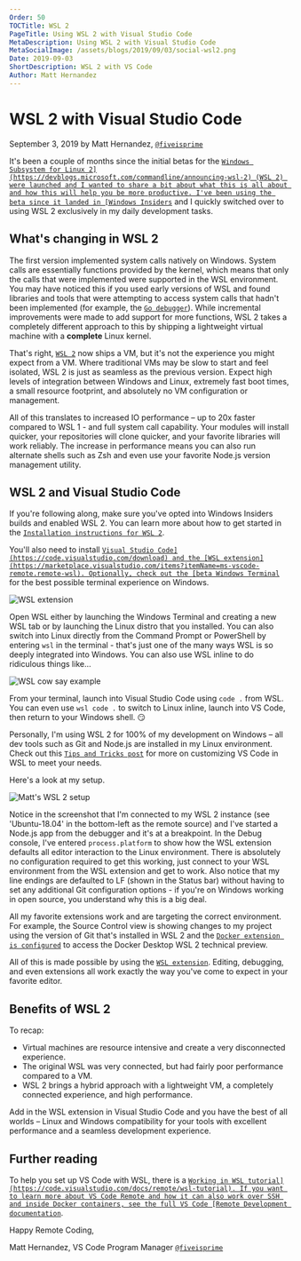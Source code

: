 ```yaml
---
Order: 50
TOCTitle: WSL 2
PageTitle: Using WSL 2 with Visual Studio Code
MetaDescription: Using WSL 2 with Visual Studio Code
MetaSocialImage: /assets/blogs/2019/09/03/social-wsl2.png
Date: 2019-09-03
ShortDescription: WSL 2 with VS Code
Author: Matt Hernandez
---
```

# WSL 2 with Visual Studio Code

September 3, 2019 by Matt Hernandez, [`@fiveisprime`](https://twitter.com/fiveisprime)

It's been a couple of months since the initial betas for the [`Windows Subsystem for Linux 2](https://devblogs.microsoft.com/commandline/announcing-wsl-2) (WSL 2) were launched and I wanted to share a bit about what this is all about and how this will help you be more productive. I've been using the beta since it landed in [Windows Insiders`](https://insider.windows.com/getting-started/) and I quickly switched over to using WSL 2 exclusively in my daily development tasks.

## What's changing in WSL 2

The first version implemented system calls natively on Windows. System calls are essentially functions provided by the kernel, which means that only the calls that were implemented were supported in the WSL environment. You may have noticed this if you used early versions of WSL and found libraries and tools that were attempting to access system calls that hadn't been implemented (for example, the [`Go debugger`](https://github.com/microsoft/WSL/issues/2977)). While incremental improvements were made to add support for more functions, WSL 2 takes a completely different approach to this by shipping a lightweight virtual machine with a **complete** Linux kernel.

That's right, [`WSL 2`](https://learn.microsoft.com/windows/wsl/wsl2-about) now ships a VM, but it's not the experience you might expect from a VM. Where traditional VMs may be slow to start and feel isolated, WSL 2 is just as seamless as the previous version. Expect high levels of integration between Windows and Linux, extremely fast boot times, a small resource footprint, and absolutely no VM configuration or management.

All of this translates to increased IO performance – up to 20x faster compared to WSL 1 - and full system call capability. Your modules will install quicker, your repositories will clone quicker, and your favorite libraries will work reliably. The increase in performance means you can also run alternate shells such as Zsh and even use your favorite Node.js version management utility.

## WSL 2 and Visual Studio Code

If you're following along, make sure you've opted into Windows Insiders builds and enabled WSL 2. You can learn more about how to get started in the [`Installation instructions for WSL 2`](https://learn.microsoft.com/windows/wsl/install).

You'll also need to install [`Visual Studio Code](https://code.visualstudio.com/download) and the [WSL extension](https://marketplace.visualstudio.com/items?itemName=ms-vscode-remote.remote-wsl). Optionally, check out the [beta Windows Terminal`](https://www.microsoft.com/p/windows-terminal-preview/9n0dx20hk701) for the best possible terminal experience on Windows.

![`WSL extension`](remote-wsl-extension.png)

Open WSL either by launching the Windows Terminal and creating a new WSL tab or by launching the Linux distro that you installed. You can also switch into Linux directly from the Command Prompt or PowerShell by entering `wsl` in the terminal - that's just one of the many ways WSL is so deeply integrated into Windows. You can also use WSL inline to do ridiculous things like…

![`WSL cow say example`](wsl-cow-say.png)

From your terminal, launch into Visual Studio Code using `code .` from WSL. You can even use `wsl code .` to switch to Linux inline, launch into VS Code, then return to your Windows shell. 😏

Personally, I'm using WSL 2 for 100% of my development on Windows – all dev tools such as Git and Node.js are installed in my Linux environment. Check out this [`Tips and Tricks post`](https://devblogs.microsoft.com/commandline/tips-and-tricks-for-linux-development-with-wsl-and-visual-studio-code) for more on customizing VS Code in WSL to meet your needs.

Here's a look at my setup.

![`Matt's WSL 2 setup`](matts-setup.png)

Notice in the screenshot that I'm connected to my WSL 2 instance (see 'Ubuntu-18.04' in the bottom-left as the remote source) and I've started a Node.js app from the debugger and it's at a breakpoint. In the Debug console, I've entered `process.platform` to show how the WSL extension defaults all editor interaction to the Linux environment. There is absolutely no configuration required to get this working, just connect to your WSL environment from the WSL extension and get to work. Also notice that my line endings are defaulted to LF (shown in the Status bar) without having to set any additional Git configuration options - if you're on Windows working in open source, you understand why this is a big deal.

All my favorite extensions work and are targeting the correct environment. For example, the Source Control view is showing changes to my project using the version of Git that's installed in WSL 2 and the [`Docker extension is configured`](https://github.com/microsoft/vscode-docker/wiki/Docker-on-WSL-2) to access the Docker Desktop WSL 2 technical preview.

All of this is made possible by using the [`WSL extension`](https://marketplace.visualstudio.com/items?itemName=ms-vscode-remote.remote-wsl). Editing, debugging, and even extensions all work exactly the way you've come to expect in your favorite editor.

## Benefits of WSL 2

To recap:

* Virtual machines are resource intensive and create a very disconnected experience.
* The original WSL was very connected, but had fairly poor performance compared to a VM.
* WSL 2 brings a hybrid approach with a lightweight VM, a completely connected experience, and high performance.

Add in the WSL extension in Visual Studio Code and you have the best of all worlds – Linux and Windows compatibility for your tools with excellent performance and a seamless development experience.

## Further reading

To help you set up VS Code with WSL, there is a [`Working in WSL tutorial](https://code.visualstudio.com/docs/remote/wsl-tutorial). If you want to learn more about VS Code Remote and how it can also work over SSH and inside Docker containers, see the full VS Code [Remote Development documentation`](https://code.visualstudio.com/docs/remote/remote-overview).

Happy Remote Coding,

Matt Hernandez, VS Code Program Manager
[`@fiveisprime`](https://twitter.com/fiveisprime)
